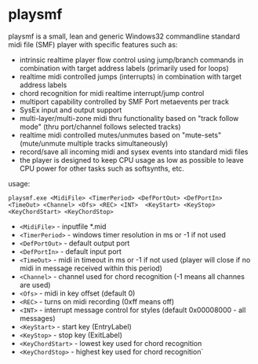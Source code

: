 # playsmf

playsmf is a small, lean and generic Windows32 commandline standard midi file (SMF) player with specific features such as:

- intrinsic realtime player flow control using jump/branch commands in combination with target address labels (primarily used for loops)
- realtime midi controlled jumps (interrupts) in combination with target address labels
- chord recognition for midi realtime interrupt/jump control
- multiport capability controlled by SMF Port metaevents per track
- SysEx input and output support
- multi-layer/multi-zone midi thru functionality based on "track follow mode" (thru port/channel follows selected tracks)
- realtime midi controlled mutes/unmutes based on "mute-sets" (mute/unmute multiple tracks simultaneously)
- record/save all incoming midi and sysex events into standard midi files
- the player is designed to keep CPU usage as low as possible to leave CPU power for other tasks such as softsynths, etc.

usage:

`playsmf.exe <MidiFile> <TimerPeriod> <DefPortOut> <DefPortIn> <TimeOut> <Channel> <Ofs> <REC> <INT>  <KeyStart> <KeyStop>  <KeyChordStart> <KeyChordStop>`

* `<MidiFile>` - inputfile *.mid
* `<TimerPeriod>` - windows timer resolution in ms or -1 if not used
* `<DefPortOut>` - default output port
* `<DefPortIn>` - default input port
* `<TimeOut>` - midi in timeout in ms or -1 if not used (player will close if no midi in message received within this period)
* `<Channel>` - channel used for chord recognition (-1 means all channes are used)
* `<Ofs>` - midi in key offset (default 0)
* `<REC>` - turns on midi recording (0xff means off)
* `<INT>` - interrupt message control for styles (default 0x00008000 - all messages)
* `<KeyStart>` - start key (EntryLabel)
* `<KeyStop>` - stop key (ExitLabel)
* `<KeyChordStart>` - lowest key used for chord recognition
* `<KeyChordStop>` - highest key used for chord recognition`
